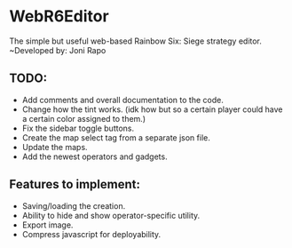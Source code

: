 # WebR6Editor
The simple but useful web-based Rainbow Six: Siege strategy editor.
~Developed by: Joni Rapo

## TODO:
- Add comments and overall documentation to the code.
- Change how the tint works. (idk how but so a certain player
  could have a certain color assigned to them.)
- Fix the sidebar toggle buttons.
- Create the map select tag from a separate json file.
- Update the maps.
- Add the newest operators and gadgets.

## Features to implement:
- Saving/loading the creation.
- Ability to hide and show operator-specific utility.
- Export image.
- Compress javascript for deployability.
